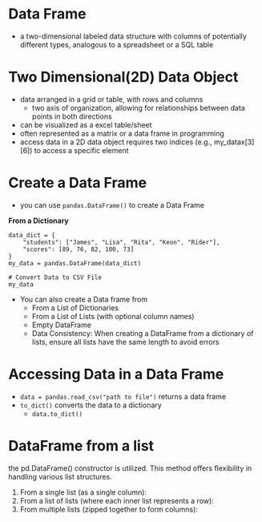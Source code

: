 # Data Frame
- a two-dimensional labeled data structure with columns of potentially different types, analogous to a spreadsheet or a SQL table

# Two Dimensional(2D) Data Object
- data arranged in a grid or table, with rows and columns
    - two axis of organization, allowing for relationships between data points in both directions
- can be visualized as a excel table/sheet
- often represented as a matrix or a data frame in programming
- access data in a 2D data object requires two indices (e.g., my_datax[3][6]) to access a specific element

# Create a Data Frame 
- you can use `pandas.DataFrame()` to create a Data Frame

**From a Dictionary**
```
data_dict = {
    "students": ["James", "Lisa", "Rita", "Keon", "Rider"],
    "scores": [89, 76, 82, 100, 73]
}
my_data = pandas.DataFrame(data_dict)

# Convert Data to CSV File
my_data
```
- You can also create a Data frame from
    - From a List of Dictionaries
    - From a List of Lists (with optional column names)
    - Empty DataFrame
    - Data Consistency: When creating a DataFrame from a dictionary of lists, ensure all lists have the same length to avoid errors

# Accessing Data in a Data Frame
- `data = pandas.read_csv("path to file")` returns a data frame
- `to_dict()` converts the data to a dictionary
    - `data.to_dict()`

# DataFrame from a list
the pd.DataFrame() constructor is utilized. This method offers flexibility in handling various list structures. 
1. From a single list (as a single column):
2. From a list of lists (where each inner list represents a row):
3. From multiple lists (zipped together to form columns):